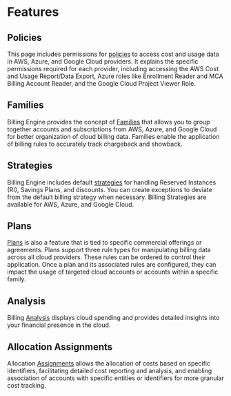 # Features 

## Policies

This page includes permissions for [policies](https://docs.spot.io/billing-engine/tutorials/billing-engine-policy) to access cost and usage data in AWS, Azure, and Google Cloud providers. It explains the specific permissions required for each provider, including accessing the AWS Cost and Usage Report/Data Export, Azure roles like Enrollment Reader and MCA Billing Account Reader, and the Google Cloud Project Viewer Role.

## Families 

Billing Engine provides the concept of [Families](https://docs.spot.io/billing-engine/tutorials/families) that allows you to group together accounts and subscriptions from AWS, Azure, and Google Cloud for better organization of cloud billing data. Families enable the application of billing rules to accurately track chargeback and showback.  

## Strategies 

Billing Engine includes default [strategies](https://docs.spot.io/billing-engine/tutorials/strategies) for handling Reserved Instances (RI), Savings Plans, and discounts. You can create exceptions to deviate from the default billing strategy when necessary. Billing Strategies are available for AWS, Azure, and Google Cloud. 

## Plans 

[Plans](https://docs.spot.io/billing-engine/tutorials/plans) is also a feature that is tied to specific commercial offerings or agreements. Plans support three rule types for manipulating billing data across all cloud providers. These rules can be ordered to control their application. Once a plan and its associated rules are configured, they can impact the usage of targeted cloud accounts or accounts within a specific family. 

## Analysis 

Billing [Analysis](https://docs.spot.io/billing-engine/tutorials/analysis) displays cloud spending and provides detailed insights into your financial presence in the cloud. 

## Allocation Assignments

Allocation [Assignments](https://docs.spot.io/billing-engine/tutorials/allocation-assignments) allows the allocation of costs based on specific identifiers, facilitating detailed cost reporting and analysis, and enabling association of accounts with specific entities or identifiers for more granular cost tracking.
